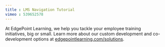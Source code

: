 ```yaml
---
title : LMS Navigation Tutorial
vimeo : 539652578
---
```

At EdgePoint Learning, we help you tackle your employee training initiatives, big or small. Learn more about our custom development and co-development options at [edgepointlearning.com/solutions](/solutions/).